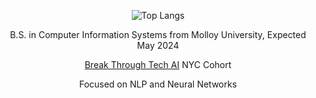 <div align="center">
  
  ![Top Langs](https://github-readme-stats.vercel.app/api/top-langs/?username=MariaReccoppa&theme=tokyonight)
  
 </div>

<div align="center">

B.S. in Computer Information Systems from Molloy University, Expected May 2024 
  
</div>

<div align="center">

[Break Through Tech AI](https://www.breakthroughtech.org/what-we-do/the-ai-program/) NYC Cohort
  
</div>

<div align="center">

Focused on NLP and Neural Networks
  
</div>

<!--
**mariareccoppa/mariareccoppa** is a ✨ _special_ ✨ repository because its `README.md` (this file) appears on your GitHub profile.

Here are some ideas to get you started:

- 🔭 I’m currently working on ...
- 🌱 I’m currently learning ...
- 👯 I’m looking to collaborate on ...
- 🤔 I’m looking for help with ...
- 💬 Ask me about ...
- 📫 How to reach me: ...
- 😄 Pronouns: ...
- ⚡ Fun fact: ...
-->
